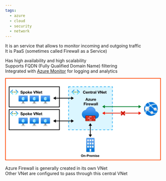 ```yaml
---
tags:
  - azure
  - cloud
  - security
  - network
---
```


It is an service that allows to monitor incoming and outgoing traffic  
It is PaaS (sometimes called Firewall as a Service)  

Has high availability and high scalability  
Supports FQDN (Fully Qualified Domain Name) filtering  
Integrated with [Azure Monitor](../Azure%20Other%20Services/Azure%20Monitor/Azure%20Monitor.md) for logging and analytics

![Azure Firewall|500](../images/azure-firewall.png)

Azure Firewall is generally created in its own VNet  
Other VNet are configured to pass through this central VNet
